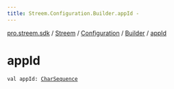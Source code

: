 ```yaml
---
title: Streem.Configuration.Builder.appId - 
---
```


[pro.streem.sdk](../../../index.html) / [Streem](../../index.html) / [Configuration](../index.html) / [Builder](index.html) / [appId](./app-id.html)

# appId

`val appId: `[`CharSequence`](https://kotlinlang.org/api/latest/jvm/stdlib/kotlin/-char-sequence/index.html)
